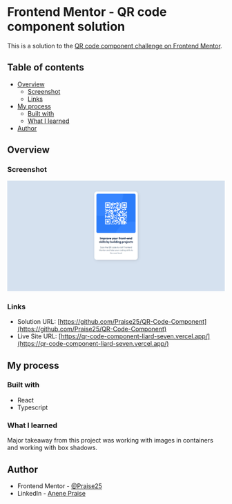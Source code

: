 # Frontend Mentor - QR code component solution

This is a solution to the [QR code component challenge on Frontend Mentor](https://www.frontendmentor.io/challenges/qr-code-component-iux_sIO_H).

## Table of contents

- [Overview](#overview)
  - [Screenshot](#screenshot)
  - [Links](#links)
- [My process](#my-process)
  - [Built with](#built-with)
  - [What I learned](#what-i-learned)
- [Author](#author)

## Overview

### Screenshot

![](./public/qr-code-component.png)

### Links

- Solution URL: [https://github.com/Praise25/QR-Code-Component](https://github.com/Praise25/QR-Code-Component)
- Live Site URL: [https://qr-code-component-liard-seven.vercel.app/](https://qr-code-component-liard-seven.vercel.app/)

## My process

### Built with

- React
- Typescript

### What I learned

Major takeaway from this project was working with images in containers and working with box shadows.

## Author

- Frontend Mentor - [@Praise25](https://www.frontendmentor.io/profile/Praise25)
- LinkedIn - [Anene Praise](https://www.linkedin.com/in/praise-anene-07776416a/)
